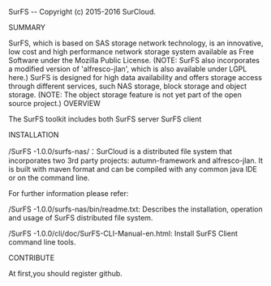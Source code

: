 SurFS -- Copyright (c) 2015-2016 SurCloud.

SUMMARY

SurFS, which is based on SAS storage network technology, is an innovative, low cost and high performance network storage system available as Free Software under the Mozilla Public License. (NOTE: SurFS also incorporates a modified version of 'alfresco-jlan', which is also available under LGPL here.) SurFS is designed for high data availability and offers storage access through different services, such NAS storage, block storage and object storage. (NOTE: The object storage feature is not yet part of the open source project.)
OVERVIEW

The SurFS toolkit includes both SurFS server SurFS client

INSTALLATION

/SurFS -1.0.0/surfs-nas/：SurCloud is a distributed file system that incorporates two 3rd party projects: autumn-framework and alfresco-jlan. It is built with maven format and can be compiled with any common java IDE or on the command line.

For further information please refer:

/SurFS -1.0.0/surfs-nas/bin/readme.txt: Describes the installation, operation and usage of SurFS distributed file system.

/SurFS -1.0.0/cli/doc/SurFS-CLI-Manual-en.html: Install SurFS Client command line tools.

CONTRIBUTE

At first,you should register github.

